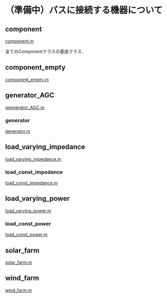 # （準備中）バスに接続する機器について

## component

[component.m]()

全てのComponentクラスの基底クラス．  

## component_empty

[component_empty.m]()


## generator_AGC

[gennerator_AGC.m]()


### generator

[generator.m]()


## load_varying_impedance

[load_varying_impedance.m]()


### load_const_impedance

[load_const_impedance.m]()


## load_varying_power

[load_varying_power.m]()


### load_const_power

[load_const_power.m]()


## solar_farm

[solar_farm.m]()


## wind_farm

[wind_farm.m]()

